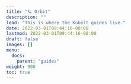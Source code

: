 ```yaml
---
title: "🪐 Orbit"
description: ""
lead: "This is where the Kubelt guides live."
date: 2022-03-01T09:44:16-08:00
lastmod: 2022-03-01T09:44:16-08:00
draft: false
images: []
menu:
  docs:
    parent: "guides"
weight: 900
toc: true
---
```

